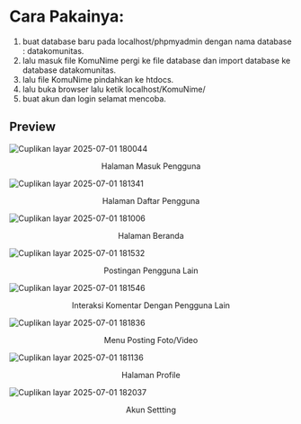 # Cara Pakainya:
1. buat database baru pada localhost/phpmyadmin dengan nama database : datakomunitas.
2. lalu masuk file KomuNime pergi ke file database dan import database ke database datakomunitas.
3. lalu file KomuNime pindahkan ke htdocs.
4. lalu buka browser lalu ketik localhost/KomuNime/
5. buat akun dan login selamat mencoba.

## Preview
![Cuplikan layar 2025-07-01 180044](https://github.com/user-attachments/assets/c7a42e37-1ae0-4925-9a4d-f91d943a7e36)
<p align="center">Halaman Masuk Pengguna</p>

![Cuplikan layar 2025-07-01 181341](https://github.com/user-attachments/assets/253e268b-9430-4a9b-80a1-8035ce1e62a3)
<p align="center">Halaman Daftar Pengguna</p>

![Cuplikan layar 2025-07-01 181006](https://github.com/user-attachments/assets/9a061c9e-84c1-4e03-88e6-6ddacb66d42e)
<p align="center">Halaman Beranda</p>

![Cuplikan layar 2025-07-01 181532](https://github.com/user-attachments/assets/10bcb9fe-0657-482b-b08e-02c55c367173)
<p align="center">Postingan Pengguna Lain</p>

![Cuplikan layar 2025-07-01 181546](https://github.com/user-attachments/assets/71b2f6ee-0802-4290-8631-257d084fe9a5)
<p align="center">Interaksi Komentar Dengan Pengguna Lain</p>

![Cuplikan layar 2025-07-01 181836](https://github.com/user-attachments/assets/f075de08-cb8f-4318-b392-0a61e6285934)
<p align="center">Menu Posting Foto/Video</p>

![Cuplikan layar 2025-07-01 181136](https://github.com/user-attachments/assets/03bcc3df-7504-42b2-9461-1250e8fc142f)
<p align="center">Halaman Profile</p>

![Cuplikan layar 2025-07-01 182037](https://github.com/user-attachments/assets/bf132dcc-4916-4d2c-9ed2-0d5c356ac644)
<p align="center">Akun Settting</p>
